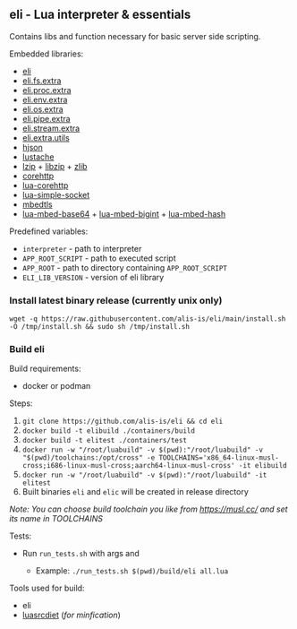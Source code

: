 ## eli - Lua interpreter & essentials 

Contains libs and function necessary for basic server side scripting.

Embedded libraries: 
- [eli](https://github.com/alis-is/eli/tree/main/lib)
- [eli.fs.extra](https://github.com/alis-is/eli-fs-extra)
- [eli.proc.extra](https://github.com/alis-is/eli-proc-extra)
- [eli.env.extra](https://github.com/alis-is/eli-env-extra)
- [eli.os.extra](https://github.com/alis-is/eli-os-extra)
- [eli.pipe.extra](https://github.com/alis-is/eli-pipe-extra)
- [eli.stream.extra](https://github.com/alis-is/eli-stream-extra)
- [eli.extra.utils](https://github.com/alis-is/eli-extra-utils)
- [hjson](https://github.com/hjson/hjson-lua)
- [lustache](https://github.com/Olivine-Labs/lustache)
- [lzip](https://github.com/brimworks/lua-zip) + [libzip](https://github.com/nih-at/libzip) + [zlib](https://github.com/madler/zlib)
- [corehttp](https://github.com/FreeRTOS/coreHTTP)
- [lua-corehttp](https://github.com/alis-is/lua-corehttp)
- [lua-simple-socket](https://github.com/alis-is/lua-simple-socket)
- [mbedtls](https://github.com/ARMmbed/mbedtls)
- [lua-mbed-base64](https://github.com/alis-is/lua-mbed-base64) + [lua-mbed-bigint](https://github.com/alis-is/lua-mbed-bigint) + [lua-mbed-hash](https://github.com/alis-is/lua-mbed-hash)

Predefined variables:
- `interpreter` - path to interpreter
- `APP_ROOT_SCRIPT` - path to executed script 
- `APP_ROOT` - path to directory containing `APP_ROOT_SCRIPT`
- `ELI_LIB_VERSION` - version of eli library

### Install latest binary release (currently unix only)

`wget -q https://raw.githubusercontent.com/alis-is/eli/main/install.sh -O /tmp/install.sh && sudo sh /tmp/install.sh`

### Build eli

Build requirements:
- docker or podman

Steps:
1. `git clone https://github.com/alis-is/eli && cd eli`
2. `docker build -t elibuild ./containers/build`
3. `docker build -t elitest ./containers/test`
4. `docker run -w "/root/luabuild" -v $(pwd):"/root/luabuild" -v "$(pwd)/toolchains:/opt/cross" -e TOOLCHAINS='x86_64-linux-musl-cross;i686-linux-musl-cross;aarch64-linux-musl-cross' -it elibuild`
6. `docker run -w "/root/luabuild" -v $(pwd):"/root/luabuild" -it elitest`
7. Built binaries `eli` and `elic` will be created in release directory

*Note: You can choose build toolchain you like from https://musl.cc/ and set its name in TOOLCHAINS*

Tests:
- Run `run_tests.sh` with args <path to built binary> and <test suite>
    * Example: `./run_tests.sh $(pwd)/build/eli all.lua`

Tools used for build: 

- eli
- [luasrcdiet](https://github.com/jirutka/luasrcdiet) (*for minfication*)
